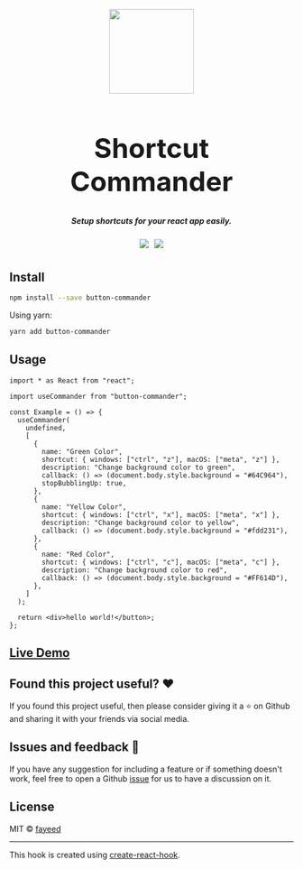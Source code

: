<p align="center">
  <img src="https://i.imgur.com/6z2UKST.png" width="150" />
  <h1 align="center" style="font-size: 48px;">Shortcut Commander</h1>
  <h5 align="center">Setup shortcuts for your react app easily.</h5>
  <div style="display: flex; width: 100%; justify-content: center;">
    <a style="margin-right: 10px;" href="https://www.npmjs.com/package/button-commander">
    <img src="https://img.shields.io/npm/v/shortcut-commander.svg" />
  </a>
    <a href="https://standardjs.com">
    <img src="https://img.shields.io/badge/code_style-standard-brightgreen.svg" />
  </a>
  </div>

</p>

#

## Install

```bash
npm install --save button-commander
```

Using yarn:

```bash
yarn add button-commander
```

## Usage

```tsx
import * as React from "react";

import useCommander from "button-commander";

const Example = () => {
  useCommander(
    undefined,
    [
      {
        name: "Green Color",
        shortcut: { windows: ["ctrl", "z"], macOS: ["meta", "z"] },
        description: "Change background color to green",
        callback: () => (document.body.style.background = "#64C964"),
        stopBubblingUp: true,
      },
      {
        name: "Yellow Color",
        shortcut: { windows: ["ctrl", "x"], macOS: ["meta", "x"] },
        description: "Change background color to yellow",
        callback: () => (document.body.style.background = "#fdd231"),
      },
      {
        name: "Red Color",
        shortcut: { windows: ["ctrl", "c"], macOS: ["meta", "c"] },
        description: "Change background color to red",
        callback: () => (document.body.style.background = "#FF614D"),
      },
    ]
  );

  return <div>hello world!</button>;
};
```

## [Live Demo](https://shortcut-commander.vercel.app/)

## Found this project useful? ❤️

If you found this project useful, then please consider giving it a ⭐️ on Github and sharing it with your friends via social media.

## Issues and feedback 💭

If you have any suggestion for including a feature or if something doesn't work, feel free to open a Github [issue](https://github.com/fayeed/shortcut-commander/issues) for us to have a discussion on it.

## License

MIT © [fayeed](https://github.com/fayeed/shortcut-commander/blob/master/LICENSE)

---

This hook is created using [create-react-hook](https://github.com/hermanya/create-react-hook).
